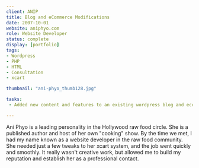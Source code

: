 ```yaml
---
client: ANIP
title: Blog and eCommerce Modifications
date: 2007-10-01
website: aniphyo.com
role: Website Developer
status: complete
display: [portfolio]
tags:
- Wordpress
- PHP
- HTML
- Consultation
- xcart

thumbnail: "ani-phyo_thumb128.jpg"

tasks: 
 - Added new content and features to an existing wordpress blog and ecommerce website. 

---
```


Ani Phyo is a leading personality in the Hollywood raw food circle. She is a published author and host of her own "cooking" show. By the time we met, I had my name known as a website developer in the raw food community. She needed just a few tweaks to her xcart system, and the job went quickly and smoothly. It really wasn't creative work, but allowed me to build my reputation and establish her as a professional contact.
